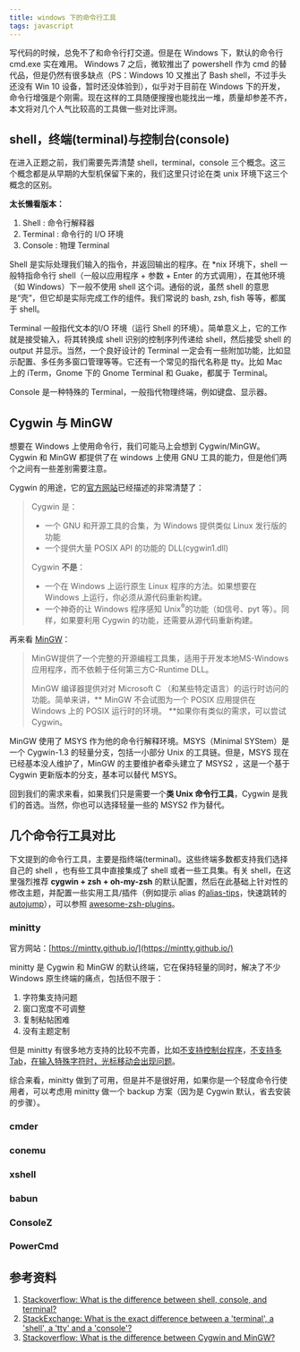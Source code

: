 ```yaml
---
title: windows 下的命令行工具
tags: javascript
---
```


写代码的时候，总免不了和命令行打交道。但是在 Windows 下，默认的命令行 cmd.exe 实在难用。 Windows 7 之后，微软推出了 powershell 作为 cmd 的替代品，但是仍然有很多缺点（PS：Windows 10 又推出了 Bash shell，不过手头还没有 Win 10 设备，暂时还没体验到），似乎对于目前在 Windows 下的开发，命令行增强是个刚需。现在这样的工具随便搜搜也能找出一堆，质量却参差不齐，本文将对几个人气比较高的工具做一些对比评测。

## shell，终端(terminal)与控制台(console)
在进入正题之前，我们需要先弄清楚 shell，terminal，console 三个概念。这三个概念都是从早期的大型机保留下来的，我们这里只讨论在类 unix 环境下这三个概念的区别。

**太长懒看版本：**
1. Shell : 命令行解释器
2. Terminal : 命令行的 I/O 环境
3. Console : 物理 Terminal

Shell 是实际处理我们输入的指令，并返回输出的程序。在 \*nix 环境下，shell 一般特指命令行 shell（一般以应用程序 + 参数 + Enter 的方式调用），在其他环境（如 Windows）下一般不使用 shell 这个词。通俗的说，虽然 shell 的意思是“壳”，但它却是实际完成工作的组件。我们常说的 bash, zsh, fish 等等，都属于 shell。

Terminal 一般指代文本的I/O 环境（运行 Shell 的环境）。简单意义上，它的工作就是接受输入，将其转换成 shell 识别的控制序列传递给 shell，然后接受 shell 的 output 并显示。当然，一个良好设计的 Terminal 一定会有一些附加功能，比如显示配置、多任务多窗口管理等等。它还有一个常见的指代名称是 tty。比如 Mac 上的 iTerm，Gnome 下的 Gnome Terminal 和 Guake，都属于 Terminal。

Console 是一种特殊的 Terminal，一般指代物理终端，例如键盘、显示器。

## Cygwin 与 MinGW
想要在 Windows 上使用命令行，我们可能马上会想到 Cygwin/MinGW。Cygwin 和 MinGW 都提供了在 windows 上使用 GNU 工具的能力，但是他们两个之间有一些差别需要注意。

Cygwin 的用途，它的[官方网站](http://www.cygwin.com/)已经描述的非常清楚了：
> Cygwin 是：
> - 一个 GNU 和开源工具的合集，为 Windows 提供类似 Linux 发行版的功能
> - 一个提供大量 POSIX API 的功能的 DLL(cygwin1.dll)
>
> Cygwin **不是**：
> - 一个在 Windows 上运行原生 Linux 程序的方法。如果想要在 Windows 上运行，你必须从源代码重新构建。
> - 一个神奇的让 Windows 程序感知 Unix<sup>®</sup>的功能（如信号、pyt 等）。同样，如果要利用 Cygwin 的功能，还需要从源代码重新构建。

再来看 [MinGW](http://www.mingw.org/)：
> MinGW提供了一个完整的开源编程工具集，适用于开发本地MS-Windows应用程序，而不依赖于任何第三方C-Runtime DLL。
>
> MinGW 编译器提供对对 Microsoft C （和某些特定语言）的运行时访问的功能。简单来讲，** MinGW 不会试图为一个 POSIX 应用提供在 Windows 上的 POSIX 运行时的环境。 **如果你有类似的需求，可以尝试 Cygwin。

MinGW 使用了 MSYS 作为他的命令行解释环境。MSYS（Minimal SYStem）是一个 Cygwin-1.3 的轻量分支，包括一小部分 Unix 的工具链。但是，MSYS 现在已经基本没人维护了，MinGW 的主要维护者牵头建立了 MSYS2 ，这是一个基于 Cygwin 更新版本的分支，基本可以替代 MSYS。

回到我们的需求来看，如果我们只是需要一个**类 Unix 命令行工具**，Cygwin 是我们的首选。当然，你也可以选择轻量一些的 MSYS2 作为替代。

## 几个命令行工具对比
下文提到的命令行工具，主要是指终端(terminal)。这些终端多数都支持我们选择自己的 shell ，也有些工具中直接集成了 shell 或者一些工具集。有关 shell，在这里强烈推荐 **cygwin + zsh + oh-my-zsh** 的默认配置，然后在此基础上针对性的修改主题，并配置一些实用工具/插件（例如提示 alias 的[alias-tips](https://github.com/djui/alias-tips)，快速跳转的 [autojump](https://github.com/wting/autojump)），可以参照 [awesome-zsh-plugins](https://github.com/unixorn/awesome-zsh-plugins)。

### minitty
官方网站：[https://mintty.github.io/](https://mintty.github.io/)

minitty 是 Cygwin 和 MinGW 的默认终端，它在保持轻量的同时，解决了不少 Windows 原生终端的痛点，包括但不限于：
1. 字符集支持问题
2. 窗口宽度不可调整
3. 复制粘帖困难
4. 没有主题定制

但是 minitty 有很多地方支持的比较不完善，比如[不支持控制台程序](https://github.com/mintty/mintty/issues/56)，[不支持多 Tab](https://github.com/mintty/mintty/issues/645)，[在输入特殊字符时，光标移动会出现问题](https://github.com/mintty/mintty/issues/612)。

综合来看，minitty 做到了可用，但是并不是很好用，如果你是一个轻度命令行使用者，可以考虑用 minitty 做一个 backup 方案（因为是 Cygwin 默认，省去安装的步骤）。

### cmder
### conemu
### xshell
### babun
### ConsoleZ
### PowerCmd


## 参考资料
1. [Stackoverflow: What is the difference between shell, console, and terminal?](https://superuser.com/questions/144666/what-is-the-difference-between-shell-console-and-terminal#answer-144668)
2. [StackExchange: What is the exact difference between a 'terminal', a 'shell', a 'tty' and a 'console'? ](http://unix.stackexchange.com/questions/4126/what-is-the-exact-difference-between-a-terminal-a-shell-a-tty-and-a-con#answer-4132)
3. [Stackoverflow: What is the difference between Cygwin and MinGW?](http://stackoverflow.com/questions/771756/what-is-the-difference-between-cygwin-and-mingw)
